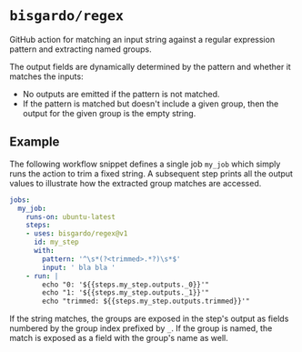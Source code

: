 # `bisgardo/regex`

GitHub action for matching an input string against a regular expression pattern and extracting named groups.

The output fields are dynamically determined by the pattern and whether it matches the inputs:

- No outputs are emitted if the pattern is not matched.
- If the pattern is matched but doesn't include a given group, then the output for the given group is the empty string.

## Example

The following workflow snippet defines a single job `my_job` which simply runs the action to trim a fixed string.
A subsequent step prints all the output values to illustrate how the extracted group matches are accessed.

```yaml
jobs:
  my_job:
    runs-on: ubuntu-latest
    steps:
    - uses: bisgardo/regex@v1
      id: my_step
      with:
        pattern: '^\s*(?<trimmed>.*?)\s*$'
        input: ' bla bla '
    - run: |
        echo "0: '${{steps.my_step.outputs._0}}'"
        echo "1: '${{steps.my_step.outputs._1}}'"
        echo "trimmed: ${{steps.my_step.outputs.trimmed}}'"
```

If the string matches, the groups are exposed in the step's output as fields numbered by the group index prefixed by `_`.
If the group is named, the match is exposed as a field with the group's name as well.
